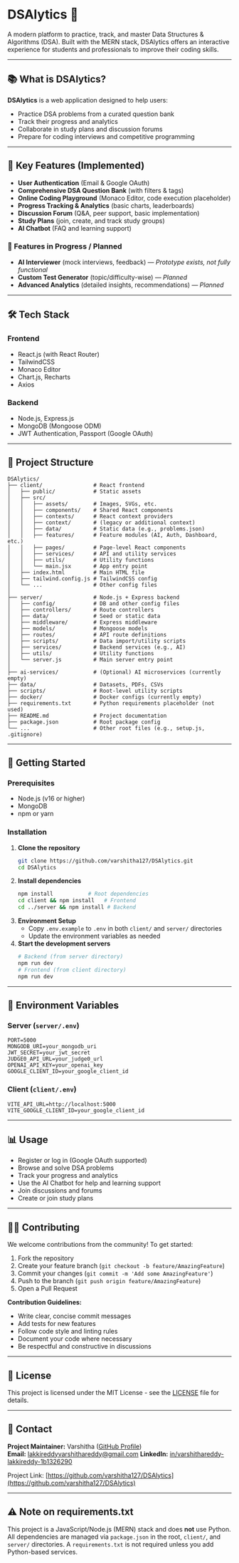 # DSAlytics 🚀

A modern platform to practice, track, and master Data Structures & Algorithms (DSA). Built with the MERN stack, DSAlytics offers an interactive experience for students and professionals to improve their coding skills.

---

## 📚 What is DSAlytics?

**DSAlytics** is a web application designed to help users:
- Practice DSA problems from a curated question bank
- Track their progress and analytics
- Collaborate in study plans and discussion forums
- Prepare for coding interviews and competitive programming

---

## 🌟 Key Features (Implemented)
- **User Authentication** (Email & Google OAuth)
- **Comprehensive DSA Question Bank** (with filters & tags)
- **Online Coding Playground** (Monaco Editor, code execution placeholder)
- **Progress Tracking & Analytics** (basic charts, leaderboards)
- **Discussion Forum** (Q&A, peer support, basic implementation)
- **Study Plans** (join, create, and track study groups)
- **AI Chatbot** (FAQ and learning support)

### 🚧 Features in Progress / Planned
- **AI Interviewer** (mock interviews, feedback) — *Prototype exists, not fully functional*
- **Custom Test Generator** (topic/difficulty-wise) — *Planned*
- **Advanced Analytics** (detailed insights, recommendations) — *Planned*

---

## 🛠️ Tech Stack

### Frontend
- React.js (with React Router)
- TailwindCSS
- Monaco Editor
- Chart.js, Recharts
- Axios

### Backend
- Node.js, Express.js
- MongoDB (Mongoose ODM)
- JWT Authentication, Passport (Google OAuth)

---

## 📁 Project Structure

```
DSAlytics/
├── client/                # React frontend
│   ├── public/            # Static assets
│   ├── src/
│   │   ├── assets/        # Images, SVGs, etc.
│   │   ├── components/    # Shared React components
│   │   ├── contexts/      # React context providers
│   │   ├── context/       # (legacy or additional context)
│   │   ├── data/          # Static data (e.g., problems.json)
│   │   ├── features/      # Feature modules (AI, Auth, Dashboard, etc.)
│   │   ├── pages/         # Page-level React components
│   │   ├── services/      # API and utility services
│   │   ├── utils/         # Utility functions
│   │   └── main.jsx       # App entry point
│   ├── index.html         # Main HTML file
│   ├── tailwind.config.js # TailwindCSS config
│   └── ...                # Other config files
│
├── server/                # Node.js + Express backend
│   ├── config/            # DB and other config files
│   ├── controllers/       # Route controllers
│   ├── data/              # Seed or static data
│   ├── middleware/        # Express middleware
│   ├── models/            # Mongoose models
│   ├── routes/            # API route definitions
│   ├── scripts/           # Data import/utility scripts
│   ├── services/          # Backend services (e.g., AI)
│   ├── utils/             # Utility functions
│   └── server.js          # Main server entry point
│
├── ai-services/           # (Optional) AI microservices (currently empty)
├── data/                  # Datasets, PDFs, CSVs
├── scripts/               # Root-level utility scripts
├── docker/                # Docker configs (currently empty)
├── requirements.txt       # Python requirements placeholder (not used)
├── README.md              # Project documentation
├── package.json           # Root package config
└── ...                    # Other root files (e.g., setup.js, .gitignore)
```

---

## 🚀 Getting Started

### Prerequisites
- Node.js (v16 or higher)
- MongoDB
- npm or yarn

### Installation

1. **Clone the repository**
   ```bash
   git clone https://github.com/varshitha127/DSAlytics.git
   cd DSAlytics
   ```
2. **Install dependencies**
   ```bash
   npm install           # Root dependencies
   cd client && npm install   # Frontend
   cd ../server && npm install # Backend
   ```
3. **Environment Setup**
   - Copy `.env.example` to `.env` in both `client/` and `server/` directories
   - Update the environment variables as needed
4. **Start the development servers**
   ```bash
   # Backend (from server directory)
   npm run dev
   # Frontend (from client directory)
   npm run dev
   ```

---

## 🔧 Environment Variables

### Server (`server/.env`)
```
PORT=5000
MONGODB_URI=your_mongodb_uri
JWT_SECRET=your_jwt_secret
JUDGE0_API_URL=your_judge0_url
OPENAI_API_KEY=your_openai_key
GOOGLE_CLIENT_ID=your_google_client_id
```

### Client (`client/.env`)
```
VITE_API_URL=http://localhost:5000
VITE_GOOGLE_CLIENT_ID=your_google_client_id
```

---

## 📊 Usage
- Register or log in (Google OAuth supported)
- Browse and solve DSA problems
- Track your progress and analytics
- Use the AI Chatbot for help and learning support
- Join discussions and forums
- Create or join study plans

---

## 🧑‍💻 Contributing

We welcome contributions from the community! To get started:
1. Fork the repository
2. Create your feature branch (`git checkout -b feature/AmazingFeature`)
3. Commit your changes (`git commit -m 'Add some AmazingFeature'`)
4. Push to the branch (`git push origin feature/AmazingFeature`)
5. Open a Pull Request

**Contribution Guidelines:**
- Write clear, concise commit messages
- Add tests for new features
- Follow code style and linting rules
- Document your code where necessary
- Be respectful and constructive in discussions

---

## 📝 License
This project is licensed under the MIT License - see the [LICENSE](LICENSE) file for details.

---

## 📧 Contact
**Project Maintainer:** Varshitha ([GitHub Profile](https://github.com/varshitha127))  
**Email:** lakkireddyvarshithareddy@gmail.com 
**LinkedIn:** [in/varshithareddy-lakkireddy-1b1326290](https://www.linkedin.com/in/varshithareddy-lakkireddy-1b1326290)

Project Link: [https://github.com/varshitha127/DSAlytics](https://github.com/varshitha127/DSAlytics)

---

## ⚠️ Note on requirements.txt
This project is a JavaScript/Node.js (MERN) stack and does **not** use Python. All dependencies are managed via `package.json` in the root, `client/`, and `server/` directories. A `requirements.txt` is not required unless you add Python-based services. 